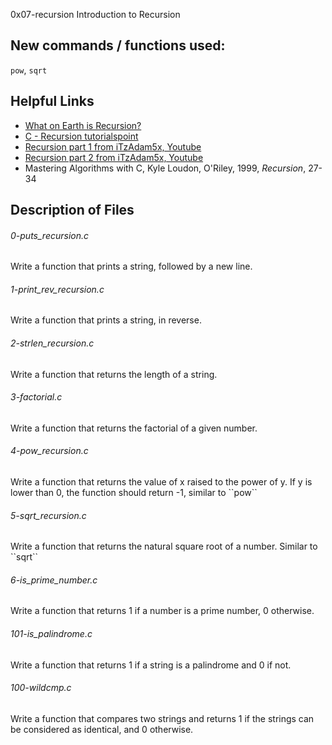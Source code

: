 0x07-recursion
Introduction to Recursion
## New commands / functions used:
``pow``, ``sqrt``
## Helpful Links
* [What on Earth is Recursion?](https://www.youtube.com/watch?v=Mv9NEXX1VHc)
* [C - Recursion tutorialspoint](https://www.tutorialspoint.com/cprogramming/c_recursion.htm)
* [Recursion part 1 from iTzAdam5x, Youtube](https://www.youtube.com/watch?v=XGxbXMP6k8k)
* [Recursion part 2 from iTzAdam5x, Youtube](https://www.youtube.com/watch?v=7XiIS6HobNs)
* Mastering Algorithms with C, Kyle Loudon, O'Riley, 1999, <em>Recursion</em>, 27-34

## Description of Files
<h6>0-puts_recursion.c</h6>
Write a function that prints a string, followed by a new line.
<h6>1-print_rev_recursion.c</h6>
Write a function that prints a string, in reverse.
<h6>2-strlen_recursion.c</h6>
Write a function that returns the length of a string.
<h6>3-factorial.c</h6>
Write a function that returns the factorial of a given number.
<h6>4-pow_recursion.c</h6>
Write a function that returns the value of x raised to the power of y. If y is lower than 0, the function should return -1, similar to ``pow`` 
<h6>5-sqrt_recursion.c</h6>
Write a function that returns the natural square root of a number. Similar to ``sqrt``
<h6>6-is_prime_number.c</h6>
Write a function that returns 1 if a number is a prime number, 0 otherwise.
<h6>101-is_palindrome.c</h6>
Write a function that returns 1 if a string is a palindrome and 0 if not.
<h6>100-wildcmp.c</h6>
Write a function that compares two strings and returns 1 if the strings can be considered as identical, and 0 otherwise.

